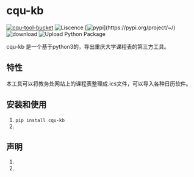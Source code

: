# cqu-kb

[![cqu-tool-bucket](https://img.shields.io/badge/CQU-%E9%87%8D%E5%BA%86%E5%A4%A7%E5%AD%A6%E5%85%A8%E5%AE%B6%E6%A1%B6%E8%AE%A1%E5%88%92-blue)](https://github.com/topics/cqu-tool-bucket)
![Liscence](https://img.shields.io/github/license/CQU-AI/~)
[![pypi](https://img.shields.io/pypi/v/~)](https://pypi.org/project/~/)
![download](https://pepy.tech/badge/~)
![Upload Python Package](https://github.com/CQU-AI/~/workflows/Upload%20Python%20Package/badge.svg)

cqu-kb 是一个基于python3的，导出重庆大学课程表的第三方工具。

## 特性

本工具可以将教务处网站上的课程表整理成.ics文件，可以导入各种日历软件。


## 安装和使用

1. ``pip install cqu-kb``
2. 

## 声明

1. 
2. 
